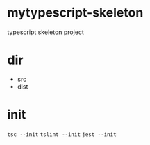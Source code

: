 # mytypescript-skeleton

typescript skeleton project

# dir

- src
- dist

# init

`tsc --init`
`tslint --init`
`jest --init`
